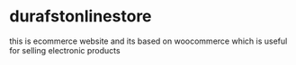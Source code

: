# durafstonlinestore
this is ecommerce website and its based on woocommerce which is useful for selling electronic products

